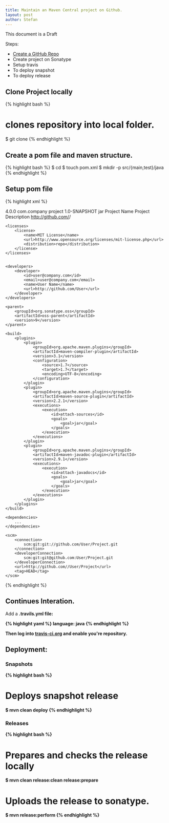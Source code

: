 ```yaml
---
title: Maintain an Maven Central project on Github.
layout: post
author: Stefan
---
```



<p class="notice">This document is a Draft</p>

Steps:

 * [Create a GitHub Repo][1]
 * Create project on Sonatype
 * Setup travis
 * To deploy snapshot
 * To deploy release


## Clone Project locally

{% highlight bash %}
  # clones repository into local folder.
  $ git clone <github-project-url>
{% endhighlight %}

## Create a pom file and maven structure.

{% highlight bash %}
  $ cd <project-name>
  $ touch pom.xml
  $ mkdir -p src/{main,test}/java
{% endhighlight %}

## Setup pom file

{% highlight xml %}
<?xml version="1.0" encoding="UTF-8"?>
<project xmlns="http://maven.apache.org/POM/4.0.0"
         xmlns:xsi="http://www.w3.org/2001/XMLSchema-instance"
         xsi:schemaLocation="http://maven.apache.org/POM/4.0.0 http://maven.apache.org/xsd/maven-4.0.0.xsd">
    <modelVersion>4.0.0</modelVersion>
    <groupId>com.company</groupId>
    <artifactId>project</artifactId>
    <version>1.0-SNAPSHOT</version>
    <packaging>jar</packaging>
    <name>Project Name</name>
    <description>Project Description</description>
    <url>http://github.com/<GitHubUser>/<Project></url>

    <licenses>
        <license>
            <name>MIT License</name>
            <url>http://www.opensource.org/licenses/mit-license.php</url>
            <distribution>repo</distribution>
        </license>
    </licenses>


    <developers>
        <developer>
            <id>user@company.com</id>
            <email>user@company.com</email>
            <name>User Name</name>
            <url>http://github.com/User</url>
        </developer>
    </developers>

    <parent>
        <groupId>org.sonatype.oss</groupId>
        <artifactId>oss-parent</artifactId>
        <version>9</version>
    </parent>

    <build>
        <plugins>
            <plugin>
                <groupId>org.apache.maven.plugins</groupId>
                <artifactId>maven-compiler-plugin</artifactId>
                <version>3.1</version>
                <configuration>
                    <source>1.7</source>
                    <target>1.7</target>
                    <encoding>UTF-8</encoding>
                </configuration>
            </plugin>
            <plugin>
                <groupId>org.apache.maven.plugins</groupId>
                <artifactId>maven-source-plugin</artifactId>
                <version>2.2.1</version>
                <executions>
                    <execution>
                        <id>attach-sources</id>
                        <goals>
                            <goal>jar</goal>
                        </goals>
                    </execution>
                </executions>
            </plugin>
            <plugin>
                <groupId>org.apache.maven.plugins</groupId>
                <artifactId>maven-javadoc-plugin</artifactId>
                <version>2.9.1</version>
                <executions>
                    <execution>
                        <id>attach-javadocs</id>
                        <goals>
                            <goal>jar</goal>
                        </goals>
                    </execution>
                </executions>
            </plugin>
        </plugins>
    </build>

    <dependencies>
        ...
    </dependencies>

    <scm>
        <connection>
            scm:git:git://github.com/User/Project.git
        </connection>
        <developerConnection>
            scm:git:git@github.com:User/Project.git
        </developerConnection>
        <url>http://github.com//User/Project</url>
        <tag>HEAD</tag>
    </scm>
</project>
{% endhighlight %}

## Continues Interation.

Add a <b>.travils.yml<b/> file:

{% highlight yaml %}
language: java
{% endhighlight %}

Then log into [travis-ci.org][2] and enable you're repository.

## Deployment:

### Snapshots

{% highlight bash %}
 # Deploys snapshot release
 $ mvn clean deploy
{% endhighlight %}

### Releases

{% highlight bash %}
 # Prepares and checks the release locally
 $ mvn clean release:clean release:prepare
 # Uploads the release to sonatype.
 $ mvn release:perform
{% endhighlight %}


[1]:https://help.github.com/articles/create-a-repo
[2]:http://travis-ci.org/



